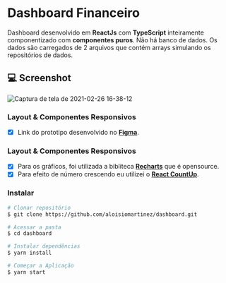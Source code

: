 
# Dashboard Financeiro 

Dashboard desenvolvido em **ReactJs** com **TypeScript** inteiramente componentizado com **componentes puros**.
Não há banco de dados. Os dados são carregados de 2 arquivos que contém arrays simulando os repositórios de dados.

## :computer: Screenshot 
![Captura de tela de 2021-02-26 16-38-12](https://user-images.githubusercontent.com/41764501/109347130-69582300-7851-11eb-9024-3d7a9cb54398.png)

### Layout & Componentes Responsivos

- [x] Link do prototipo desenvolvido no [**Figma**](https://www.figma.com/file/nOGmUkhcINJt6nd57R4ENu/Untitled?node-id=0%3A1).

### Layout & Componentes Responsivos

- [x] Para os gráficos, foi utilizada a bibliteca [**Recharts**](http://recharts.org/en-US) que é opensource.
- [x] Para efeito de número crescendo eu utilizei o [**React CountUp**](https://www.npmjs.com/package/react-countup).

### Instalar 

```bash
# Clonar repositório
$ git clone https://github.com/aloisiomartinez/dashboard.git

# Acessar a pasta
$ cd dashboard

# Instalar dependências
$ yarn install

# Começar a Aplicação
$ yarn start
```
